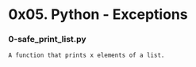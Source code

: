 # 0x05. Python - Exceptions

### 0-safe_print_list.py
    A function that prints x elements of a list.